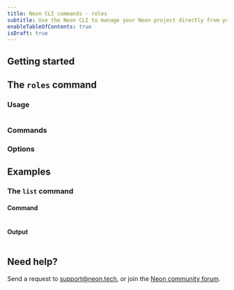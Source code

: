```yaml
---
title: Neon CLI commands - roles
subtitle: Use the Neon CLI to manage your Neon project directly from your terminal
enableTableOfContents: true
isDraft: true
---
```


## Getting started

## The `roles` command

### Usage

```bash
```

### Commands

### Options

## Examples

### The `list` command

#### Command

```bash
```

#### Output

```bash
```

## Need help?

Send a request to [support@neon.tech](mailto:support@neon.tech), or join the [Neon community forum](https://community.neon.tech/).
